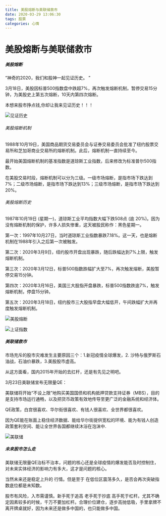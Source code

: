 ```yaml
---
title: 美股熔断与美联储救市
date: 2020-03-29 13:06:30
tags: 股票
categories: 心情
---
```

# 美股熔断与美联储救市

##### 美股熔断

“神奇的2020，我们和股神一起见证历史。 ”

3月18日，美股因标普500指数盘中跌超7%，再次触发熔断机制，暂停交易15分钟，为美股史上第五次熔断，10天内第四次熔断。

本想来股市挣点钱,你却让我来见证历史！！！
	
![见证历史](/images/gupiao_jianzhenglishi.png)

<!-- more -->

###### 美股熔断机制

1988年10月19日，美国商品期货交易委员会与证券交易委员会批准了纽约股票交易所和芝加哥商业交易所的熔断机制。此后，熔断机制一直持续至今。

最开始美国熔断机制的基准指数是道琼斯工业指数，后来修改为标准普尔500指数。

在美股交易时段，熔断机制可以分为三级。一级市场熔断，是指市场下跌达到7%；二级市场熔断，是指市场下跌达到13%；三级市场熔断，是指市场下跌达到20%。

###### 美股熔断历史

1987年10月19日 (星期一)，道琼斯工业平均指数大幅下跌508点 (逾 20%)。因为没有熔断机制的保护，许多人损失惨重，这天被股民称作：黑色星期一。

第一次：1997年10月27日，当时道琼斯工业指数暴跌7.18%。这一天，也是熔断机制在1988年引入之后第一次被触发。

第二次：2020年3月9日，纽约股市开盘出现暴跌，随后跌幅达到7%上限，触发熔断机制。
	
第三次：2020年3月12日，标普500指数跌幅扩大至7%，再次触发熔断，美股暂停交易15分钟。
	
第四次：2020年3月16日，美国三大股指开盘暴跌，标普500指数跌逾7%，触发熔断机制，停盘15分钟。

第五次：2020年3月18日，纽约股市三大股指早盘大幅低开，午间跌幅扩大并再度触发熔断机制。


![美股熔断](/images/gupiao_rongduan.png)
	
![上证指数](/images/gupiao_shangzheng.png)


##### 美联储救市

市场充斥的股市灾难发生主要原因三个：1.新冠疫情全球爆发，2. 沙特与俄罗斯石油战，石油价暴跌，3.美股股市虚高。

从这方面看，国内2015年开始的去扛杆，还是有先见之明吧。
	
3月23日美联储宣布无限量QE：
	
美联储将开始“不设上限”地购买美国国债和机构抵押贷款支持证券（MBS），目的是支持市场运行通畅，以及把货币政策有效地传导至更广泛的金融系统和经济体。

QE政策，白宫很喜欢、华尔街很喜欢、有钱人很喜欢、全世界都很喜欢。
	
因为QE能在账面上稳住经济数据、能给华尔街提供宽松的环境、能为有钱人创造政策套利空间、能让全世界各国都继续沐浴在泡沫中.
	
	
![美联储](/images/gupiao_baoweier.png)
	
##### 未来股市怎么走

美联储无限量QE治标不治本，问题的核心还是全球疫情的爆发能否及时控制住，对未来实体经济的影响力有多大，这才是问题的核心。

当然未来还是稳定上升的 行情。但是至于 在低位区震荡多久，是否会再次突破指数底位都是未知数。

股市有风险，入市需谨慎。新手死于追高 老手死于抄底 高手死于杠杆。尤其不确定因素较多的时候，千万不要加杠杆。合理价位建仓，逐步高抛低吸，手里拿牌不离开牌桌就好，因为未来还是做多中国的，也只能做多中国。	
	


